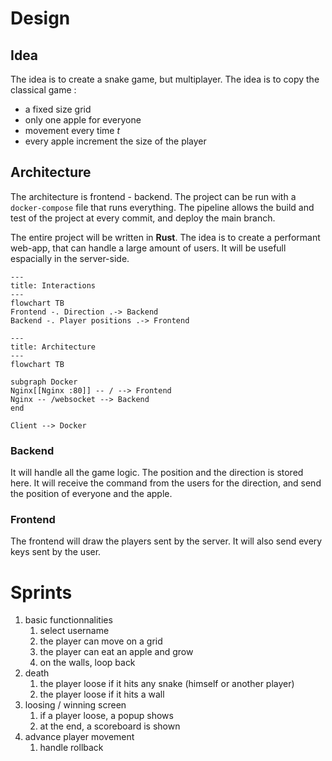 # Design

## Idea
The idea is to create a snake game, but multiplayer. The idea is to copy the classical game :
- a fixed size grid
- only one apple for everyone
- movement every time $t$
- every apple increment the size of the player

## Architecture
The architecture is frontend - backend. The project can be run with a `docker-compose` file that runs everything. The pipeline allows the build and test of the project at every commit, and deploy the main branch.

The entire project will be written in **Rust**. 
The idea is to create a performant web-app, that can handle a large amount of users. It will be usefull espacially in the server-side.

```mermaid
---
title: Interactions
---
flowchart TB
Frontend -. Direction .-> Backend
Backend -. Player positions .-> Frontend
```

```mermaid
---
title: Architecture
---
flowchart TB

subgraph Docker
Nginx[[Nginx :80]] -- / --> Frontend
Nginx -- /websocket --> Backend
end

Client --> Docker

```

### Backend
It will handle all the game logic. The position and the direction is stored here. It will receive the command from the users for the direction, and send the position of everyone and the apple.

### Frontend
The frontend will draw the players sent by the server. It will also send every keys sent by the user.

# Sprints
1. basic functionnalities
    1. select username
    1. the player can move on a grid
    2. the player can eat an apple and grow
    3. on the walls, loop back
2. death
    1. the player loose if it hits any snake (himself or another player)
    2. the player loose if it hits a wall
3. loosing / winning screen
    1. if a player loose, a popup shows
    2. at the end, a scoreboard is shown
4. advance player movement
    1. handle rollback
